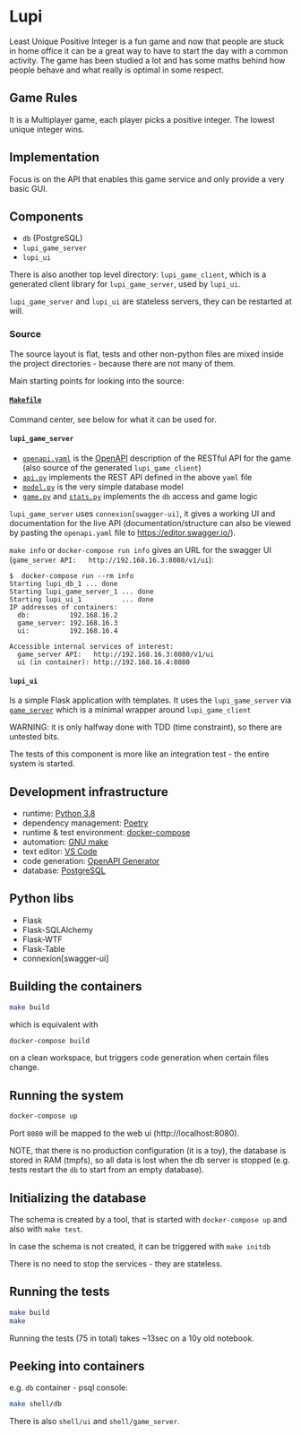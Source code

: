 # Lupi

Least Unique Positive Integer is a fun game and now that people are stuck in home office it can be a great way to have to start the day with a common activity. The game has been studied a lot and has some maths behind how people behave and what really is optimal in some respect.


## Game Rules

It is a Multiplayer game, each player picks a positive integer. The lowest unique integer wins.


## Implementation

Focus is on the API that enables this game service and only provide a very basic GUI.


## Components

- `db` (PostgreSQL)
- `lupi_game_server`
- `lupi_ui`

There is also another top level directory: `lupi_game_client`, which is a generated client library for `lupi_game_server`, used by `lupi_ui`.

`lupi_game_server` and `lupi_ui` are stateless servers, they can be restarted at will.


### Source

The source layout is flat, tests and other non-python files are mixed inside the project directories - because there are not many of them.

Main starting points for looking into the source:


#### [`Makefile`](Makefile)

Command center, see below for what it can be used for.


#### `lupi_game_server`

- [`openapi.yaml`](lupi_game_server/openapi.yaml) is the [OpenAPI](https://swagger.io/specification/) description of the RESTful API for the game (also source of the generated `lupi_game_client`)
- [`api.py`](lupi_game_server/api.py) implements the REST API defined in the above `yaml` file
- [`model.py`](lupi_game_server/model.py) is the very simple database model
- [`game.py`](lupi_game_server/game.py) and [`stats.py`](lupi_game_server/stats.py) implements the `db` access and game logic

`lupi_game_server` uses `connexion[swagger-ui]`, it gives a working UI and documentation for the live API (documentation/structure can also be viewed by pasting the `openapi.yaml` file to https://editor.swagger.io/).

`make info` or `docker-compose run info` gives an URL for the swagger UI (`game_server API:   http://192.168.16.3:8080/v1/ui`):
```
$  docker-compose run --rm info
Starting lupi_db_1 ... done
Starting lupi_game_server_1 ... done
Starting lupi_ui_1          ... done
IP addresses of containers:
  db:          192.168.16.2
  game_server: 192.168.16.3
  ui:          192.168.16.4

Accessible internal services of interest:
  game_server API:   http://192.168.16.3:8080/v1/ui
  ui (in container): http://192.168.16.4:8080
```


#### `lupi_ui`

Is a simple Flask application with templates. It uses the `lupi_game_server` via [`game_server`](lupi_ui/game_server.py) which is a minimal wrapper around `lupi_game_client`

WARNING: it is only halfway done with TDD (time constraint), so there are untested bits.

The tests of this component is more like an integration test - the entire system is started.


## Development infrastructure

- runtime: [Python 3.8](https://www.python.org/)
- dependency management: [Poetry](https://python-poetry.org/)
- runtime & test environment: [docker-compose](https://docs.docker.com/compose/)
- automation: [GNU make](https://www.gnu.org/software/make/manual/make.html)
- text editor: [VS Code](https://code.visualstudio.com/)
- code generation: [OpenAPI Generator](https://openapi-generator.tech/docs/installation/#docker)
- database: [PostgreSQL](https://www.postgresql.org/)


## Python libs

- Flask
- Flask-SQLAlchemy
- Flask-WTF
- Flask-Table
- connexion[swagger-ui]


## Building the containers

```bash
make build
```
which is equivalent with
```bash
docker-compose build
```
on a clean workspace, but triggers code generation when certain files change.


## Running the system

```bash
docker-compose up
```

Port `8080` will be mapped to the web ui (http://localhost:8080).

NOTE, that there is no production configuration (it is a toy), the database is stored in RAM (tmpfs), so all data is lost when the db server is stopped (e.g. tests restart the `db` to start from an empty database).


## Initializing the database

The schema is created by a tool, that is started with `docker-compose up` and also with `make test`.

In case the schema is not created, it can be triggered with `make initdb`

There is no need to stop the services - they are stateless.


## Running the tests

```bash
make build
make
```

Running the tests (75 in total) takes ~13sec on a 10y old notebook.


## Peeking into containers

e.g. `db` container - psql console:

```bash
make shell/db
```

There is also `shell/ui` and `shell/game_server`.
